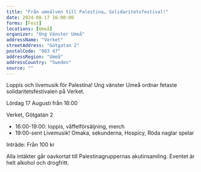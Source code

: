```yaml
---
title: "Från umeälven till Palestina… Solidaritetsfestival!"
date: 2024-08-17 16:00:00
forms: [Fest]
locations: [Umeå]
organizer: "Ung Vänster Umeå"
addressName: "Verket"
streetAddress: "Götgatan 2"
postalCode: "903 47"
addressRegion: "Umeå"
addressCountry: "Sweden"
source: ""
---
```

Loppis och livemusik för Palestina! Ung vänster Umeå ordnar fetaste solidaritetsfestivalen på Verket.

Lördag 17 Augusti från 16:00

Verket, Götgatan 2

- 16:00-19:00: loppis, våffelförsäljning, merch
- 19:00-sent Livemusik! Omaka, sekunderna, Hospicy, Röda naglar spelar

Inträde: Från 100 kr

Alla intäkter går oavkortat till Palestinagruppernas akutinsamling.
Eventet är helt alkohol och drogfritt.
